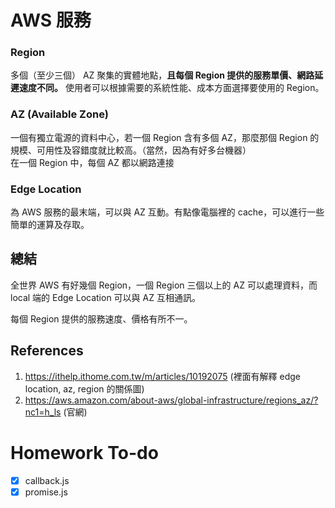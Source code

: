 # AWS 服務

### Region

多個（至少三個） AZ 聚集的實體地點，**且每個 Region 提供的服務單價、網路延遲速度不同。** 使用者可以根據需要的系統性能、成本方面選擇要使用的 Region。

### AZ (Available Zone)

一個有獨立電源的資料中心，若一個 Region 含有多個 AZ，那麼那個 Region 的規模、可用性及容錯度就比較高。（當然，因為有好多台機器）  
在一個 Region 中，每個 AZ 都以網路連接

### Edge Location

為 AWS 服務的最末端，可以與 AZ 互動。有點像電腦裡的 cache，可以進行一些簡單的運算及存取。

## 總結

全世界 AWS 有好幾個 Region，一個 Region 三個以上的 AZ 可以處理資料，而 local 端的 Edge Location 可以與 AZ 互相通訊。

每個 Region 提供的服務速度、價格有所不一。

## References

1. https://ithelp.ithome.com.tw/m/articles/10192075 (裡面有解釋 edge location, az, region 的關係圖)
2. https://aws.amazon.com/about-aws/global-infrastructure/regions_az/?nc1=h_ls (官網)

# Homework To-do

-   [x] callback.js
-   [x] promise.js
